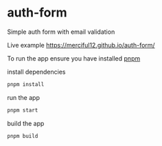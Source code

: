 # auth-form

Simple auth form with email validation 

Live example 
https://merciful12.github.io/auth-form/

To run the app ensure you have installed [pnpm](https://pnpm.io/installation)

install dependencies
```sh
pnpm install
```

run the app
```sh
pnpm start
```

build the app
```sh
pnpm build
```
